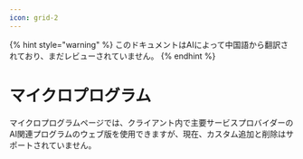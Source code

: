 ```yaml
---
icon: grid-2
---
```


{% hint style="warning" %}
このドキュメントはAIによって中国語から翻訳されており、まだレビューされていません。
{% endhint %}

# マイクロプログラム

マイクロプログラムページでは、クライアント内で主要サービスプロバイダーのAI関連プログラムのウェブ版を使用できますが、現在、カスタム追加と削除はサポートされていません。